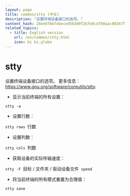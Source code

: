 ```yaml
---
layout: page
title: common/stty (中文)
description: "设置终端设备接口的选项。"
content_hash: 28ee976bfebeced50300f26fe8cd760aac80347f
related_topics:
  - title: English version
    url: /en/common/stty.html
    icon: bi bi-globe
---
```

# stty

设置终端设备接口的选项。
更多信息：<https://www.gnu.org/software/coreutils/stty>.

- 显示当前终端的所有设置：

`stty -a`

- 设置行数：

`stty rows `<span class="tldr-var badge badge-pill bg-dark-lm bg-white-dm text-white-lm text-dark-dm font-weight-bold">行数</span>

- 设置列数：

`stty cols `<span class="tldr-var badge badge-pill bg-dark-lm bg-white-dm text-white-lm text-dark-dm font-weight-bold">列数</span>

- 获取设备的实际传输速度：

`stty -F `<span class="tldr-var badge badge-pill bg-dark-lm bg-white-dm text-white-lm text-dark-dm font-weight-bold">目标 / 文件夹 / 驱动设备文件</span>` speed`

- 将当前终端的所有模式重置为合理值：

`stty sane`
